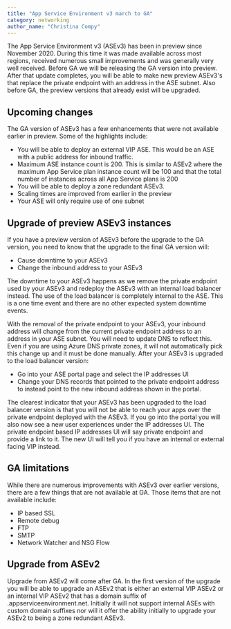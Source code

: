 ```yaml
---
title: "App Service Environment v3 march to GA"
category: networking
author_name: "Christina Compy"
---
```


The App Service Environment v3 (ASEv3) has been in preview since November 2020. During this time it was made available across most regions, received numerous small improvements and was generally very well received.  Before GA we will be releasing the GA version into preview.  After that update completes, you will be able to make new preview ASEv3's that replace the private endpoint with an address in the ASE subnet. Also before GA, the preview versions that already exist will be upgraded.  

## Upcoming changes
The GA version of ASEv3 has a few enhancements that were not available earlier in preview. Some of the highlights include:

- You will be able to deploy an external VIP ASE. This would be an ASE with a public address for inbound traffic.
- Maximum ASE instance count is 200. This is similar to ASEv2 where the maximum App Service plan instance count will be 100 and that the total number of instances across all App Service plans is 200
- You will be able to deploy a zone redundant ASEv3.
- Scaling times are improved from earlier in the preview
- Your ASE will only require use of one subnet

## Upgrade of preview ASEv3 instances 

If you have a preview version of ASEv3 before the upgrade to the GA version, you need to know that the upgrade to the final GA version will:

- Cause downtime to your ASEv3
- Change the inbound address to your ASEv3

The downtime to your ASEv3 happens as we remove the private endpoint used by your ASEv3 and redeploy the ASEv3 with an internal load balancer instead.  The use of the load balancer is completely internal to the ASE.  This is a one time event and there are no other expected system downtime events.

With the removal of the private endpoint to your ASEv3, your inbound address will change from the current private endpoint address to an address in your ASE subnet.  You will need to update DNS to reflect this.  Even if you are using Azure DNS private zones, it will not automatically pick this change up and it must be done manually.  After your ASEv3 is upgraded to the load balancer version:

- Go into your ASE portal page and select the IP addresses UI
- Change your DNS records that pointed to the private endpoint address to instead point to the new inbound address shown in the portal. 

The clearest indicator that your ASEv3 has been upgraded to the load balancer version is that you will not be able to reach your apps over the private endpoint deployed with the ASEv3.  If you go into the portal you will also now see a new user experiences under the IP addresses UI.  The private endpoint based IP addresses UI will say private endpoint and provide a link to it.  The new UI will tell you if you have an internal or external facing VIP instead. 

## GA limitations

While there are numerous improvements with ASEv3 over earlier versions, there are a few things that are not available at GA.  Those items that are not available include:

- IP based SSL
- Remote debug
- FTP
- SMTP
- Network Watcher and NSG Flow

## Upgrade from ASEv2

Upgrade from ASEv2 will come after GA.  In the first version of the upgrade you will be able to upgrade an ASEv2 that is either an external VIP ASEv2 or an internal VIP ASEv2 that has a domain suffix of .appserviceenvironment.net.  Initially it will not support internal ASEs with custom domain suffixes nor will it offer the ability initially to upgrade your ASEv2 to being a zone redundant ASEv3.  


